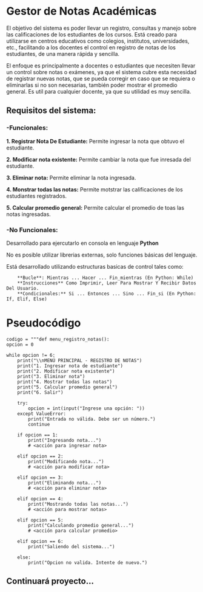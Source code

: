 # Gestor de Notas Académicas

El objetivo del sistema es poder llevar un registro, consultas y manejo sobre las calificaciones de los estudiantes de los cursos. Está creado para utilizarse en centros educativos como colegios, institutos, universidades, etc., facilitando a los docentes el control en registro de notas de los estudiantes, de una manera rápida y sencilla. 

El enfoque es principalmente a docentes o estudiantes que necesiten llevar un control sobre notas o exámenes, ya que el sistema cubre esta necesidad de registrar nuevas notas, que se pueda corregir en caso que se requiera o eliminarlas si no son necesarias, también poder mostrar el promedio general. Es util para cualquier docente, ya que su utilidad es muy sencilla.

## Requisitos del sistema:
### -Funcionales: 

  **1. Registrar Nota De Estudiante:** Permite ingresar la nota que obtuvo el estudiante. 

  
  **2. Modificar nota existente:** Permite cambiar la nota que fue inresada del estudiante.

  
  **3. Eliminar nota:** Permite eliminar la nota ingresada.

  
  **4. Monstrar todas las notas:** Permite motstrar las calificaciones de los estudiantes registrados.

  
  **5. Calcular promedio general:** Permite calcular el promedio de toas las notas ingresadas.

  
### -No Funcionales: 
Desarrollado para ejercutarlo en consola en lenguaje **Python**


No es posible utilizar librerias externas, solo funciones básicas del lenguaje. 


Está desarrollado utilizando estructuras basicas  de control tales como: 


		**Bucle**: Mientras ... Hacer ... Fin_mientras (En Python: While)
		**Instrucciones** Como Imprimir, Leer Para Mostrar Y Recibir Datos Del Usuario.
		**Condicionales:** Si ... Entonces ... Sino ... Fin_si (En Python: If, Elif, Else)

# Pseudocódigo

	codigo = """def menu_registro_notas():
   	opcion = 0

    while opcion != 6:
        print("\\nMENÚ PRINCIPAL - REGISTRO DE NOTAS")
        print("1. Ingresar nota de estudiante")
        print("2. Modificar nota existente")
        print("3. Eliminar nota")
        print("4. Mostrar todas las notas")
        print("5. Calcular promedio general")
        print("6. Salir")

        try:
            opcion = int(input("Ingrese una opción: "))
        except ValueError:
            print("Entrada no válida. Debe ser un número.")
            continue

        if opcion == 1:
            print("Ingresando nota...")
            # <acción para ingresar nota>

        elif opcion == 2:
            print("Modificando nota...")
            # <acción para modificar nota>

        elif opcion == 3:
            print("Eliminando nota...")
            # <acción para eliminar nota>

        elif opcion == 4:
            print("Mostrando todas las notas...")
            # <acción para mostrar notas>

        elif opcion == 5:
            print("Calculando promedio general...")
            # <acción para calcular promedio>

        elif opcion == 6:
            print("Saliendo del sistema...")

        else:
            print("Opcion no valida. Intente de nuevo.")

## Continuará proyecto...
